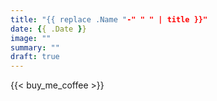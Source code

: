 ```yaml
---
title: "{{ replace .Name "-" " " | title }}"
date: {{ .Date }}
image: ""
summary: ""
draft: true
---
```


{{< buy_me_coffee >}}
